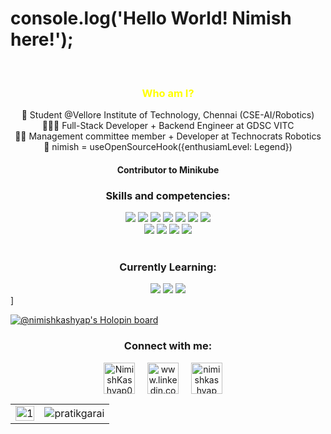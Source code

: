 # console.log('Hello World! Nimish here!');         

<br/>


<h3 align="center" style="color:yellow;">Who am I?</h3>  
 <div align="center">
  🤖 Student @Vellore Institute of Technology, Chennai (CSE-AI/Robotics)
<br> 👨🏻‍🎓 Full-Stack Developer + Backend Engineer at GDSC VITC
<br> 👨‍💼 Management committee member + Developer at Technocrats Robotics
<br> 🤩 nimish = useOpenSourceHook({enthusiamLevel: Legend})
 <h4>Contributor to Minikube </h4>
</div>

<h3 align="center">Skills and competencies: </h3>
<div align="center"> 
<img src="https://img.shields.io/badge/mongo-mongodb-green"/>
<img src="https://img.shields.io/badge/Type-Script-blue"/>
 <img src="https://img.shields.io/badge/Next-JS-green"/>
<img src="https://img.shields.io/badge/JS-JavaScript-blue"/>
<img src="https://img.shields.io/badge/React-Front--End-success"/>
<img src="https://img.shields.io/badge/Express-Backend--End-orange"/>
 <img src="https://img.shields.io/badge/Communication-Skill-blue" />
 <br />
 <img src="https://img.shields.io/badge/Microservice-Arc-red" />
<img src="https://img.shields.io/badge/System-Architecture-lightgrey"/>
 <img src="https://img.shields.io/badge/kubernetes-k8s-blue" />
 <img src="https://img.shields.io/badge/Docker-container-blue" />
</div>
<br>
<h3 align="center">Currently Learning: </h3>
<div align="center">

<img src="https://img.shields.io/badge/GO-Lang-blue"/>
<img src="https://img.shields.io/badge/Nest-JS-red"/>
<img src="https://img.shields.io/badge/React-Native-informational"/>
</div>]

[![@nimishkashyap's Holopin board](https://holopin.me/nimishkashyap)](https://holopin.io/@nimishkashyap)

<h3 align="center">Connect with me:</h3>
<p align="center">
<a href="https://twitter.com/Nimishkashyap03" target="_blank"><img align="center" src="https://img.icons8.com/office/40/000000/twitter.png" alt="NimishKashyap03" height="50" width="50" /></a> &nbsp;&nbsp;&nbsp;
<a href="www.linkedin.com/in/nimish-kashyap" target="_blank"><img align="center" src="https://img.icons8.com/office/40/000000/linkedin.png" alt="www.linkedin.com/in/nimish-kashyap" height="50" width="50" /></a>&nbsp;&nbsp;&nbsp;&nbsp;
<a href="https://www.instagram.com/nimishkashyap/" target="_blank"><img align="center" src="https://img.icons8.com/office/40/000000/instagram-new.png" alt="nimishkashyap" height="50" width="50" /></a> &nbsp;&nbsp;&nbsp;
</p>

<table>
  <tr>
    <td><img src="https://github-readme-stats.vercel.app/api?username=NimishKashyap&theme=radical&show_icons=true&include_all_commits=true&count_private=true"  display=block width=100% height=auto alt="1"></td>
    <td><img align="center" src="https://github-readme-streak-stats.herokuapp.com/?user=NimishKashyap&theme=radical" alt="pratikgarai" /></td>
   </tr>
</table>
